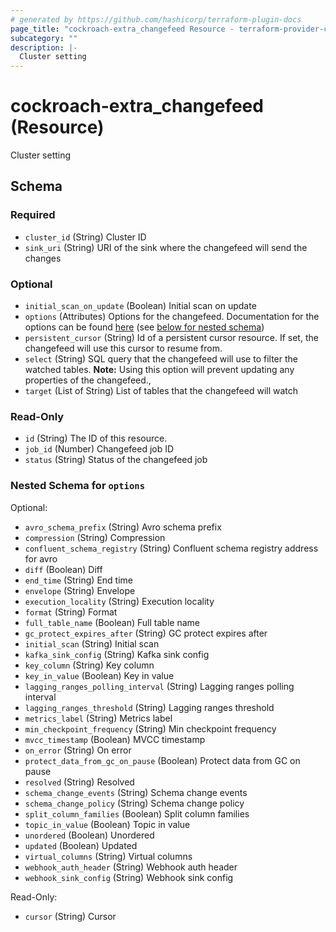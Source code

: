 ```yaml
---
# generated by https://github.com/hashicorp/terraform-plugin-docs
page_title: "cockroach-extra_changefeed Resource - terraform-provider-cockroach-extra"
subcategory: ""
description: |-
  Cluster setting
---
```


# cockroach-extra_changefeed (Resource)

Cluster setting



<!-- schema generated by tfplugindocs -->
## Schema

### Required

- `cluster_id` (String) Cluster ID
- `sink_uri` (String) URI of the sink where the changefeed will send the changes

### Optional

- `initial_scan_on_update` (Boolean) Initial scan on update
- `options` (Attributes) Options for the changefeed.
Documentation for the options can be found [here](https://www.cockroachlabs.com/docs/stable/create-changefeed#options) (see [below for nested schema](#nestedatt--options))
- `persistent_cursor` (String) Id of a persistent cursor resource.
If set, the changefeed will use this cursor to resume from.
- `select` (String) SQL query that the changefeed will use to filter the watched tables.
**Note:** Using this option will prevent updating any properties of the changefeed.,
- `target` (List of String) List of tables that the changefeed will watch

### Read-Only

- `id` (String) The ID of this resource.
- `job_id` (Number) Changefeed job ID
- `status` (String) Status of the changefeed job

<a id="nestedatt--options"></a>
### Nested Schema for `options`

Optional:

- `avro_schema_prefix` (String) Avro schema prefix
- `compression` (String) Compression
- `confluent_schema_registry` (String) Confluent schema registry address for avro
- `diff` (Boolean) Diff
- `end_time` (String) End time
- `envelope` (String) Envelope
- `execution_locality` (String) Execution locality
- `format` (String) Format
- `full_table_name` (Boolean) Full table name
- `gc_protect_expires_after` (String) GC protect expires after
- `initial_scan` (String) Initial scan
- `kafka_sink_config` (String) Kafka sink config
- `key_column` (String) Key column
- `key_in_value` (Boolean) Key in value
- `lagging_ranges_polling_interval` (String) Lagging ranges polling interval
- `lagging_ranges_threshold` (String) Lagging ranges threshold
- `metrics_label` (String) Metrics label
- `min_checkpoint_frequency` (String) Min checkpoint frequency
- `mvcc_timestamp` (Boolean) MVCC timestamp
- `on_error` (String) On error
- `protect_data_from_gc_on_pause` (Boolean) Protect data from GC on pause
- `resolved` (String) Resolved
- `schema_change_events` (String) Schema change events
- `schema_change_policy` (String) Schema change policy
- `split_column_families` (Boolean) Split column families
- `topic_in_value` (Boolean) Topic in value
- `unordered` (Boolean) Unordered
- `updated` (Boolean) Updated
- `virtual_columns` (String) Virtual columns
- `webhook_auth_header` (String) Webhook auth header
- `webhook_sink_config` (String) Webhook sink config

Read-Only:

- `cursor` (String) Cursor
